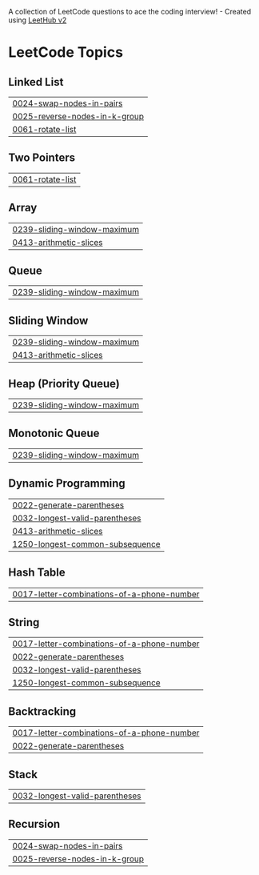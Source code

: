 A collection of LeetCode questions to ace the coding interview! - Created using [LeetHub v2](https://github.com/arunbhardwaj/LeetHub-2.0)
<!---LeetCode Topics Start-->
# LeetCode Topics
## Linked List
|  |
| ------- |
| [0024-swap-nodes-in-pairs](https://github.com/velmurugan122004/leetcode/tree/master/0024-swap-nodes-in-pairs) |
| [0025-reverse-nodes-in-k-group](https://github.com/velmurugan122004/leetcode/tree/master/0025-reverse-nodes-in-k-group) |
| [0061-rotate-list](https://github.com/velmurugan122004/leetcode/tree/master/0061-rotate-list) |
## Two Pointers
|  |
| ------- |
| [0061-rotate-list](https://github.com/velmurugan122004/leetcode/tree/master/0061-rotate-list) |
## Array
|  |
| ------- |
| [0239-sliding-window-maximum](https://github.com/velmurugan122004/leetcode/tree/master/0239-sliding-window-maximum) |
| [0413-arithmetic-slices](https://github.com/velmurugan122004/leetcode/tree/master/0413-arithmetic-slices) |
## Queue
|  |
| ------- |
| [0239-sliding-window-maximum](https://github.com/velmurugan122004/leetcode/tree/master/0239-sliding-window-maximum) |
## Sliding Window
|  |
| ------- |
| [0239-sliding-window-maximum](https://github.com/velmurugan122004/leetcode/tree/master/0239-sliding-window-maximum) |
| [0413-arithmetic-slices](https://github.com/velmurugan122004/leetcode/tree/master/0413-arithmetic-slices) |
## Heap (Priority Queue)
|  |
| ------- |
| [0239-sliding-window-maximum](https://github.com/velmurugan122004/leetcode/tree/master/0239-sliding-window-maximum) |
## Monotonic Queue
|  |
| ------- |
| [0239-sliding-window-maximum](https://github.com/velmurugan122004/leetcode/tree/master/0239-sliding-window-maximum) |
## Dynamic Programming
|  |
| ------- |
| [0022-generate-parentheses](https://github.com/velmurugan122004/leetcode/tree/master/0022-generate-parentheses) |
| [0032-longest-valid-parentheses](https://github.com/velmurugan122004/leetcode/tree/master/0032-longest-valid-parentheses) |
| [0413-arithmetic-slices](https://github.com/velmurugan122004/leetcode/tree/master/0413-arithmetic-slices) |
| [1250-longest-common-subsequence](https://github.com/velmurugan122004/leetcode/tree/master/1250-longest-common-subsequence) |
## Hash Table
|  |
| ------- |
| [0017-letter-combinations-of-a-phone-number](https://github.com/velmurugan122004/leetcode/tree/master/0017-letter-combinations-of-a-phone-number) |
## String
|  |
| ------- |
| [0017-letter-combinations-of-a-phone-number](https://github.com/velmurugan122004/leetcode/tree/master/0017-letter-combinations-of-a-phone-number) |
| [0022-generate-parentheses](https://github.com/velmurugan122004/leetcode/tree/master/0022-generate-parentheses) |
| [0032-longest-valid-parentheses](https://github.com/velmurugan122004/leetcode/tree/master/0032-longest-valid-parentheses) |
| [1250-longest-common-subsequence](https://github.com/velmurugan122004/leetcode/tree/master/1250-longest-common-subsequence) |
## Backtracking
|  |
| ------- |
| [0017-letter-combinations-of-a-phone-number](https://github.com/velmurugan122004/leetcode/tree/master/0017-letter-combinations-of-a-phone-number) |
| [0022-generate-parentheses](https://github.com/velmurugan122004/leetcode/tree/master/0022-generate-parentheses) |
## Stack
|  |
| ------- |
| [0032-longest-valid-parentheses](https://github.com/velmurugan122004/leetcode/tree/master/0032-longest-valid-parentheses) |
## Recursion
|  |
| ------- |
| [0024-swap-nodes-in-pairs](https://github.com/velmurugan122004/leetcode/tree/master/0024-swap-nodes-in-pairs) |
| [0025-reverse-nodes-in-k-group](https://github.com/velmurugan122004/leetcode/tree/master/0025-reverse-nodes-in-k-group) |
<!---LeetCode Topics End-->